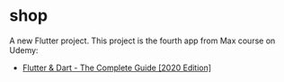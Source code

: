 # shop

A new Flutter project.
This project is the fourth app from Max course on Udemy:

- [Flutter & Dart - The Complete Guide [2020 Edition]](https://www.udemy.com/course/learn-flutter-dart-to-build-ios-android-apps/)
